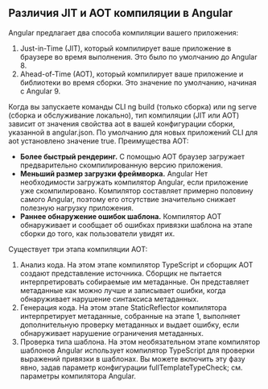 ## Различия JIT и AOT компиляции в Angular
Angular предлагает два способа компиляции вашего приложения:
1. Just-in-Time (JIT), который компилирует ваше приложение в браузере во время выполнения. Это было по умолчанию до Angular 8. 
2. Ahead-of-Time (AOT), который компилирует ваше приложение и библиотеки во время сборки. Это значение по умолчанию, начиная с Angular 9.

Когда вы запускаете команды CLI ng build (только сборка) или ng serve (сборка и обслуживание локально), тип компиляции (JIT или AOT) зависит от значения свойства aot в вашей конфигурации сборки, указанной в angular.json. По умолчанию для новых приложений CLI для aot установлено значение true.
Преимущества AOT:
- **Более быстрый рендеринг.** С помощью AOT браузер загружает предварительно скомпилированную версию приложения.
- **Меньший размер загрузки фреймворка.** Angular Нет необходимости загружать компилятор Angular, если приложение уже скомпилировано. Компилятор составляет примерно половину самого Angular, поэтому его отсутствие значительно снижает полезную нагрузку приложения.
- **Раннее обнаружение ошибок шаблона.** Компилятор AOT обнаруживает и сообщает об ошибках привязки шаблона на этапе сборки до того, как пользователи увидят их.

Существует три этапа компиляции AOT: 
1. Анализ кода. На этом этапе компилятор TypeScript и сборщик AOT создают представление источника. Сборщик не пытается интерпретировать собираемые им метаданные. Он представляет метаданные как можно лучше и записывает ошибки, когда обнаруживает нарушение синтаксиса метаданных. 
2. Генерация кода. На этом этапе StaticReflector компилятора интерпретирует метаданные, собранные на этапе 1, выполняет дополнительную проверку метаданных и выдает ошибку, если обнаруживает нарушение ограничения метаданных. 
3. Проверка типа шаблона. На этом необязательном этапе компилятор шаблонов Angular использует компилятор TypeScript для проверки выражений привязки в шаблонах. Вы можете включить эту фазу явно, задав параметр конфигурации fullTemplateTypeCheck; см. параметры компилятора Angular.
